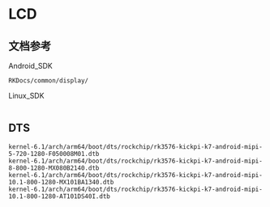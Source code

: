 # LCD



## 文档参考

Android_SDK

```
RKDocs/common/display/
```

Linux_SDK

```
```



## DTS

```
kernel-6.1/arch/arm64/boot/dts/rockchip/rk3576-kickpi-k7-android-mipi-5-720-1280-F050008M01.dtb
kernel-6.1/arch/arm64/boot/dts/rockchip/rk3576-kickpi-k7-android-mipi-8-800-1280-MX080B2140.dtb
kernel-6.1/arch/arm64/boot/dts/rockchip/rk3576-kickpi-k7-android-mipi-10.1-800-1280-MX101BA1340.dtb
kernel-6.1/arch/arm64/boot/dts/rockchip/rk3576-kickpi-k7-android-mipi-10.1-800-1280-AT101DS40I.dtb
```



